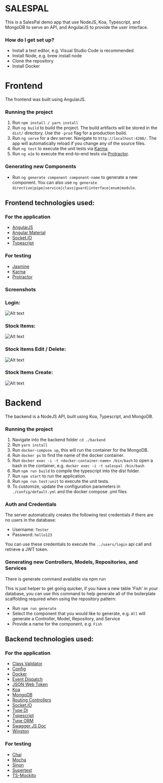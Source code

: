 # SALESPAL #

This is a SalesPal demo app that use NodeJS, Koa, Typescript, and MongoDB to serve an API, and AngularJS to provide the user interface.

### How do I get set up? ###

* Install a text editor, e.g. Visual Studio Code is recommended
* Install Node, e.g. brew install node
* Clone the repository
* Install Docker

# Frontend #

The frontend was built using AngularJS.

### Running the project ###

1. Run `npm install / yarn install`
2. Run `ng build` to build the project. The build artifacts will be stored in the `dist/` directory. Use the `-prod` flag for a production build.
3. Run `ng serve` for a dev server. Navigate to `http://localhost:4200/`. The app will automatically reload if you change any of the source files.
4. Run `ng test` to execute the unit tests via [Karma](https://karma-runner.github.io).
5. Run `ng e2e` to execute the end-to-end tests via [Protractor](http://www.protractortest.org/).

### Generating new Components ###

* Run `ng generate component component-name` to generate a new component. You can also use `ng generate directive|pipe|service|class|guard|interface|enum|module`.

## Frontend technologies used: ##

### For the application ###

* [AngularJS](https://angular.io/)
* [Angular Material](https://material.angular.io)
* [Socket.IO](https://www.npmjs.com/package/socket.io)
* [Typescript](https://www.typescriptlang.org/)

### For testing

* [Jasmine](https://jasmine.github.io/)
* [Karma](https://karma-runner.github.io)
* [Protractor](http://www.protractortest.org/)

### Screenshots

### Login: ###

![Alt text](https://s1.postimg.org/17d5weac33/Screen_Shot_2017-10-24_at_11.09.42_PM.png "Login")

### Stock Items: ###

![Alt text](https://s1.postimg.org/87qy6mnpdb/Screen_Shot_2017-10-24_at_11.10.15_PM.png "Stock Items")

### Stock Items Edit / Delete: ###

![Alt text](https://s1.postimg.org/3vs4z35o5r/Screen_Shot_2017-10-24_at_11.10.34_PM.png "Edit / Delete")

### Stock Items Create: ###

![Alt text](https://s1.postimg.org/70uvjulv0v/Screen_Shot_2017-10-24_at_11.11.25_PM.png "Create")

# Backend #

The backend is a NodeJS API, built using Koa, Typescript, and MongoDB.

### Running the project ###

1. Navigate into the backend folder `cd ./backend`
2. Run `yarn install`
3. Run `docker-compose up`, this will run the container for the MongoDB.
4. Run `docker ps` to find the name of the docker container.
5. Run `docker exec -i -t <docker-container-name> /bin/bash` to open a bash in the container, e.g. `docker exec -i -t salespal /bin/bash`
6. Run `npm run build` to compile the typescript into the dist folder.
7. Run `npm start` to run the application.
8. Run `npm run test:unit` to execute the unit tests.
9. To customize, update the configuration parameters in `./config/default.yml` and the docker compose .yml files

### Auth and Credentials ###

The server automatically creates the following test credentials if there are no users in the database:

* Username: `Tester`
* Password: `hello123`

You can use these credentials to execute the `../users/login` api call and retrieve a JWT token.

### Generating new Controllers, Models, Repositories, and Services ###

There is generate command available via npm run

This is just helper to get going quicker, if you have a new table 'Fish' in your database,
you can use this command to help generate all of the boilerplate scaffolding required when using
the repository pattern:

* Run `npm run generate`
* Select the component that you would like to generate, e.g. `All` will generate a Controller, Model, Repository, and Service
* Provide a name for the component, e.g. `Fish`

## Backend technologies used: ##

### For the application ###

* [Class Validator](https://www.npmjs.com/package/class-validator)
* [Config](https://www.npmjs.com/package/config)
* [Docker](https://www.docker.com/)
* [Event Dispatch](https://www.npmjs.com/package/event-dispatch)
* [JSON Web Token](https://www.npmjs.com/package/jsonwebtoken)
* [Koa](https://www.npmjs.com/package/koa)
* [MongoDB](https://www.npmjs.com/package/mongodb)
* [Routing Controllers](https://www.npmjs.com/package/routing-controllers)
* [Socket.IO](https://www.npmjs.com/package/socket.io)
* [Type DI](https://www.npmjs.com/package/typedi)
* [Typescript](https://www.typescriptlang.org/)
* [Type ORM](https://www.npmjs.com/package/typeorm)
* [Swagger JS Doc](https://www.npmjs.com/package/swagger-jsdoc)
* [Winston](https://www.npmjs.com/package/winston)

### For testing

* [Chai](https://www.npmjs.com/package/chai)
* [Mocha](https://www.npmjs.com/package/mocha)
* [Sinon](https://www.npmjs.com/package/sinon)
* [Supertest](https://www.npmjs.com/package/supertest)
* [TS-Mockito](https://www.npmjs.com/package/ts-mockito)
